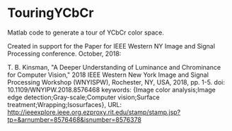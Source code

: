 # TouringYCbCr
Matlab code to generate a tour of YCbCr color space.

Created in support for the Paper for IEEE Western NY Image and Signal Processing conference.
October, 2018:

T. B. Kinsman, "A Deeper Understanding of Luminance and Chrominance for Computer Vision," 2018 
IEEE Western New York Image and Signal Processing Workshop (WNYISPW), Rochester, NY, USA, 2018, pp. 1-5.
doi: 10.1109/WNYIPW.2018.8576468
keywords: {Image color analysis;Image edge detection;Gray-scale;Computer vision;Surface treatment;Wrapping;Isosurfaces},
URL: http://ieeexplore.ieee.org.ezproxy.rit.edu/stamp/stamp.jsp?tp=&arnumber=8576468&isnumber=8576378
